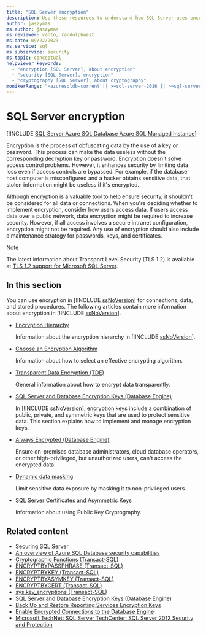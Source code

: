 ```yaml
---
title: "SQL Server encryption"
description: Use these resources to understand how SQL Server uses encryption to enhance security for your databases.
author: jaszymas
ms.author: jaszymas
ms.reviewer: vanto, randolphwest
ms.date: 09/22/2023
ms.service: sql
ms.subservice: security
ms.topic: conceptual
helpviewer_keywords:
  - "encryption [SQL Server], about encryption"
  - "security [SQL Server], encryption"
  - "cryptography [SQL Server], about cryptography"
monikerRange: "=azuresqldb-current || >=sql-server-2016 || >=sql-server-linux-2017 || =azuresqldb-mi-current"
---
```

# SQL Server encryption

[!INCLUDE [SQL Server Azure SQL Database Azure SQL Managed Instance](../../../includes/applies-to-version/sql-asdb-asdbmi.md)]

Encryption is the process of obfuscating data by the use of a key or password. This process can make the data useless without the corresponding decryption key or password. Encryption doesn't solve access control problems. However, it enhances security by limiting data loss even if access controls are bypassed. For example, if the database host computer is misconfigured and a hacker obtains sensitive data, that stolen information might be useless if it's encrypted.

Although encryption is a valuable tool to help ensure security, it shouldn't be considered for all data or connections. When you're deciding whether to implement encryption, consider how users access data. If users access data over a public network, data encryption might be required to increase security. However, if all access involves a secure intranet configuration, encryption might not be required. Any use of encryption should also include a maintenance strategy for passwords, keys, and certificates.

> [!NOTE]  
> The latest information about Transport Level Security (TLS 1.2) is available at [TLS 1.2 support for Microsoft SQL Server](https://support.microsoft.com/kb/3135244).

## In this section

You can use encryption in [!INCLUDE [ssNoVersion](../../../includes/ssnoversion-md.md)] for connections, data, and stored procedures. The following articles contain more information about encryption in [!INCLUDE [ssNoVersion](../../../includes/ssnoversion-md.md)].

- [Encryption Hierarchy](encryption-hierarchy.md)

  Information about the encryption hierarchy in [!INCLUDE [ssNoVersion](../../../includes/ssnoversion-md.md)].

- [Choose an Encryption Algorithm](choose-an-encryption-algorithm.md)

  Information about how to select an effective encrypting algorithm.

- [Transparent Data Encryption (TDE)](transparent-data-encryption.md)

  General information about how to encrypt data transparently.

- [SQL Server and Database Encryption Keys (Database Engine)](sql-server-and-database-encryption-keys-database-engine.md)

  In [!INCLUDE [ssNoVersion](../../../includes/ssnoversion-md.md)], encryption keys include a combination of public, private, and symmetric keys that are used to protect sensitive data. This section explains how to implement and manage encryption keys.

- [Always Encrypted (Database Engine)](always-encrypted-database-engine.md)

  Ensure on-premises database administrators, cloud database operators, or other high-privileged, but unauthorized users, can't access the encrypted data.

- [Dynamic data masking](../dynamic-data-masking.md)

  Limit sensitive data exposure by masking it to non-privileged users.

- [SQL Server Certificates and Asymmetric Keys](../sql-server-certificates-and-asymmetric-keys.md)

  Information about using Public Key Cryptography.

## Related content

- [Securing SQL Server](../securing-sql-server.md)
- [An overview of Azure SQL Database security capabilities](/azure/sql-database/sql-database-security-overview)
- [Cryptographic Functions (Transact-SQL)](../../../t-sql/functions/cryptographic-functions-transact-sql.md)
- [ENCRYPTBYPASSPHRASE (Transact-SQL)](../../../t-sql/functions/encryptbypassphrase-transact-sql.md)
- [ENCRYPTBYKEY (Transact-SQL)](../../../t-sql/functions/encryptbykey-transact-sql.md)
- [ENCRYPTBYASYMKEY (Transact-SQL)](../../../t-sql/functions/encryptbyasymkey-transact-sql.md)
- [ENCRYPTBYCERT (Transact-SQL)](../../../t-sql/functions/encryptbycert-transact-sql.md)
- [sys.key_encryptions (Transact-SQL)](../../../relational-databases/system-catalog-views/sys-key-encryptions-transact-sql.md)
- [SQL Server and Database Encryption Keys (Database Engine)](sql-server-and-database-encryption-keys-database-engine.md)
- [Back Up and Restore Reporting Services Encryption Keys](../../../reporting-services/install-windows/ssrs-encryption-keys-back-up-and-restore-encryption-keys.md)
- [Enable Encrypted Connections to the Database Engine](../../../database-engine/configure-windows/configure-sql-server-encryption.md)
- [Microsoft TechNet: SQL Server TechCenter: SQL Server 2012 Security and Protection](https://download.microsoft.com/download/8/F/A/8FABACD7-803E-40FC-ADF8-355E7D218F4C/SQL_Server_2012_Security_Best_Practice_Whitepaper_Apr2012.docx)
